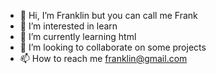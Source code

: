 - 👋 Hi, I’m Franklin but you can call me Frank
- 👀 I’m interested in learn
- 🌱 I’m currently learning html
- 💞️ I’m looking to collaborate on some projects
- 📫 How to reach me franklin@gmail.com

<!---
franklinspablu/franklinspablu is a ✨ special ✨ repository because its `README.md` (this file) appears on your GitHub profile.
You can click the Preview link to take a look at your changes.
--->
